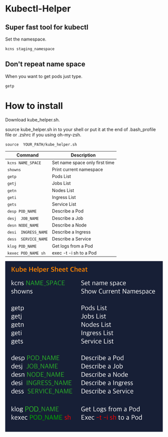 # Kubectl-Helper 
## Super fast tool for kubectl
 
Set the namespace.
```
kcns staging_namespace
```

## Don't repeat name space

When you want to get pods just type.
```
getp
```



# How to install
Download kube_helper.sh.

source kube_helper.sh in to your shell
or put it at the end of .bash_profile file or .zshrc if you using oh-my-zsh.
```
source  YOUR_PATH/kube_helper.sh
```

| Command | Description |
| --- | --- |
| `kcns NAME_SPACE` | Set name space only first time |
| `showns` | Print current namespace |
| `getp` | Pods List |
| `getj` | Jobs List |
| `getn` | Nodes List |
| `geti` | Ingress List |
| `gets` | Service List |
| `desp POD_NAME` | Describe a Pod |
| `desj  JOB_NAME` | Describe a Job |
| `desn NODE_NAME` | Describe a Node |
| `desi  INGRESS_NAME` | Describe a Ingress |
| `dess  SERVICE_NAME` | Describe a Service |
| `klog POD_NAME` | Get logs from a Pod |
| `kexec POD_NAME sh` | exec -t -i sh to a Pod |

![kubectl helper cheat sheet](https://raw.githubusercontent.com/heart/Kubectl-Helper/master/CheatSheet.png)

